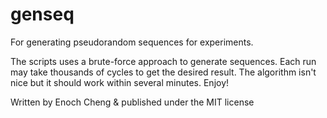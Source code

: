 # genseq 
For generating pseudorandom sequences for experiments.

The scripts uses a brute-force approach to generate sequences. Each run may take thousands of cycles to get the desired result. The algorithm isn't nice but it should work within several minutes. Enjoy!

Written by Enoch Cheng & published under the MIT license